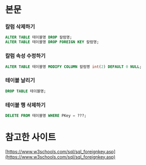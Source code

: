 # 본문

### 칼럼 삭제하기

```sql
ALTER TABLE 테이블명 DROP 칼럼명;
ALTER TABLE 테이블명 DROP FOREIGN KEY 칼럼명;
```

### 칼럼 속성 수정하기

```sql
ALTER TABLE 테이블명 MODIFY COLUMN 칼럼명 int(2) DEFAULT 0 NULL;
```

### 테이블 날리기

```sql
DROP TABLE 테이블명;
```

### 테이블 행 삭제하기

```sql
DELETE FROM 테이블명 WHERE PKey = ???;
```

# 참고한 사이트

[https://www.w3schools.com/sql/sql_foreignkey.asp](https://www.w3schools.com/sql/sql_foreignkey.asp)
